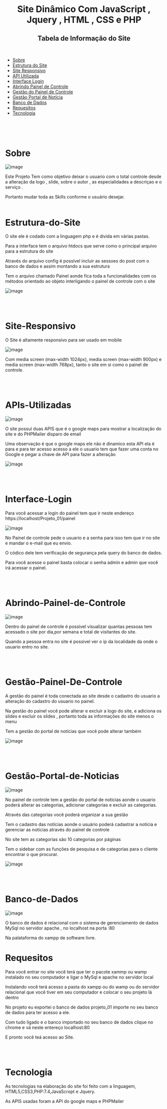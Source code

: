 <h1 align ="center">Site Dinâmico Com JavaScript , Jquery , HTML , CSS e PHP </h1>

<h2 align = "center" >Tabela de Informação do Site</h2></br>

* [Sobre](#Sobre)
* [Estrutura do Site](#Estrutura-do-Site)
* [Site Responsivo](#Site-Responsivo)
* [API Utilizada](#API-Utilizada)
* [Interface Login](#Interface-Login)
* [Abrindo Painel de Controle](#Abrindo-Painel-de-Controle)
* [Gestão do Painel de Controle](#Gestão-Painel-De-Controle)
* [Gestão Portal de Notícia](#Gestão-Portal-de-Noticias)
* [Banco de Dados](#Banco-de-Dados)
* [Requesitos](#Requesitos)
* [Tecnologia](#Tecnologia)

##
  </br>
   </br>

# Sobre

![image](https://user-images.githubusercontent.com/106987028/172465584-9f4ba869-5430-485b-a654-3eed63b1df66.png)


<p>Este Projeto Tem como objetivo deixar o usuario com o total controle desde a alteração da logo , slide, sobre o autor , as especialidades a descriçao e o serviço .</p>
Portanto mudar toda as Skills conforme o usuário desejar.
</br>
</br>

# Estrutura-do-Site

<p>O site ele é codado com a linguagem php  e é divida em várias pastas.</P>
<p>Para a interface tem o arquivo htdocs que serve como o principal arquivo para a estrutura do site</p>
<p>Através do arquivo config é possível incluir as sessoes do post com o banco de dados e assim montando a sua estrutura</p>
<p>Tem o arquivo chamado Painel aonde fica toda a funcionalidades com os métodos orientado ao objeto interligando o painel de controle com o site</p>

![image](https://user-images.githubusercontent.com/106987028/172466589-199a540a-c3b5-4c9b-aba9-e5327f967846.png)


</br>
</br>


# Site-Responsivo

<p>O Site é altamente responsivo para ser usado em mobile</p>

![image](https://user-images.githubusercontent.com/106987028/172466911-408ca2fb-5efa-4d61-9e4a-eee5bddda1b7.png)


<p> Com media screen (max-width 1024px), media screen (max-width 900px) e  media screen (max-width 768px), tanto o site em si como o painel de controle.
</p>
</br>
</br>

# APIs-Utilizadas

![image](https://user-images.githubusercontent.com/106987028/172467117-67cbe0c8-7e88-4560-a69f-05bb20b9bd6e.png)


<p>O site possuí duas APIS que é o google maps para mostrar a localização do site e do PHPMailer disparo de email</p>
<p> Uma observação é que o google maps ele não é dinamico esta API ela é para e para ter acesso acesso a ele o usuario tem que fazer uma conta no Google e pegar a chave de API para fazer a alteração </p>

![image](https://user-images.githubusercontent.com/106987028/172467264-53c55ae4-1ff5-4df9-8a1f-60e15a7b8496.png)

   </br>
   </br>

# Interface-Login

<p> Para você acessar a login do painel tem que ir neste endereço https://localhost/Projeto_01/painel </p>

![image](https://user-images.githubusercontent.com/106987028/172467443-b71bcb8d-8634-415a-9d5f-4b5a2ac14556.png)

<p>
    No Painel de controle pede o usuario e a senha para isso tem que ir no site e mandar o e-mail que eu envio.
</p>
<p>
   O códico dele tem verificação de segurança pela query do banco de dados.
</p>
<p>
  Para você acesse o painel basta colocar o senha admin e admin que você irá acessar o painel.
</p>
</br>
</br>

# Abrindo-Painel-de-Controle

![image](https://user-images.githubusercontent.com/106987028/172467654-7e1fd39b-cc08-486a-a009-59c4d2dd6992.png)


<p> Dentro do painel de controle é possivel visualizar quantas pessoas tem acessado o site por dia,por semana e total de visitantes do site.
</p>
<p>Quando a pessoa entra no site é possivel ver o ip da localidade da onde o usuario entro no site.</p>
</br>
</br>

# Gestão-Painel-De-Controle

<p>A gestão do painel é toda conectada ao site desde o cadastro do usuario a alteração do cadastro do usuario no painel.</p>
<p>Na gestão do painel você pode alterar e excluir a logo do site, e adiciona os slides e excluir os slides , portanto toda as informações do site menos o menu</p>
<p>Tem a gestão do portal de notícias que você pode alterar também</p>

![image](https://user-images.githubusercontent.com/106987028/172467831-e2772e41-540a-4426-bc74-1730e543c812.png)


</br>
</br>

# Gestão-Portal-de-Noticias

![image](https://user-images.githubusercontent.com/106987028/172468066-6299ca10-9dbc-49ef-bf21-0a21d85ba1a6.png)

<p>No painel de controle tem a gestão do portal de noticias aonde o usuario poderá alterar as categorias, adicionar categorias e excluir as categorias.</p>
<p>Através das categorias você poderá organizar a sua gestão </p>
<p>Tem o cadastro das notícias aonde o usuário poderá cadastrar a notícia e gerenciar as noticias através do painel de controle</p>
<p>No site tem as categorias são 10 categorias por páginas </p>
<p>Tem o sidebar com as funções de pesquisa e de categorias para o cliente encontrar o que procurar.</p>

![image](https://user-images.githubusercontent.com/106987028/172468302-0a620762-d3e9-4d29-9436-6b2b5a982b80.png)

</br>
</br>

# Banco-de-Dados

![image](https://user-images.githubusercontent.com/106987028/172468660-52f48638-c6fd-4a48-8552-4787da600fad.png)


<p> O banco de dados é relacional com o sistema de gerenciamento de dados MySql no servidor apache ,
no localhost na porta :80 </p>

<p>Na palataforma do xampp de software livre.</p>

# Requesitos

<p>Para você entrar no site você terá que ter o pacote xammp ou wamp instalado no seu computador e ligar o MySql e apache no servidor local</p>

<p>Instalando você terá acesso a pasta do xampp ou do wamp ou do servidor relacional que você tiver em seu computador e colocar o seu projeto lá dentro </p>

<p>No projeto eu exportei o banco de dados projeto_01 importe no seu banco de dados para ter acesso a ele.</p>

<p>Com tudo ligado e o banco importado no seu banco de dados clique no chrome e vá neste entereço localhost:80</p>
<p>E pronto você teá acesso ao Site.</p>
</br>
</br>

# Tecnologia
<p>As tecnologias na elaboração do site foi feito com a linguagem, HTML5,CSS3,PHP:7.4,JavaScropt e Jquery.</p>
<p>As APIS usadas foram a API do google maps e PHPMailer</p>




















